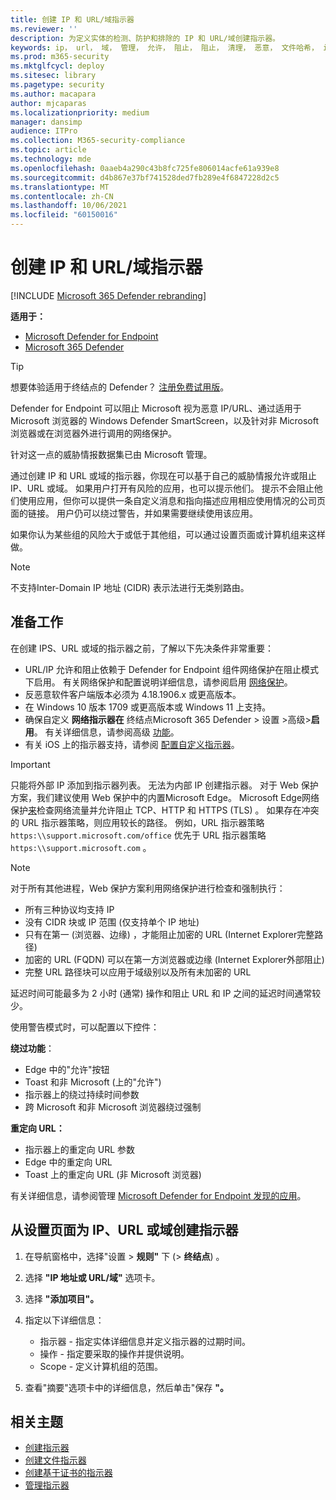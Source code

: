 ```yaml
---
title: 创建 IP 和 URL/域指示器
ms.reviewer: ''
description: 为定义实体的检测、防护和排除的 IP 和 URL/域创建指示器。
keywords: ip， url， 域， 管理， 允许， 阻止， 阻止， 清理， 恶意， 文件哈希， ip 地址， url， 域
ms.prod: m365-security
ms.mktglfcycl: deploy
ms.sitesec: library
ms.pagetype: security
ms.author: macapara
author: mjcaparas
ms.localizationpriority: medium
manager: dansimp
audience: ITPro
ms.collection: M365-security-compliance
ms.topic: article
ms.technology: mde
ms.openlocfilehash: 0aaeb4a290c43b8fc725fe806014acfe61a939e8
ms.sourcegitcommit: d4b867e37bf741528ded7fb289e4f6847228d2c5
ms.translationtype: MT
ms.contentlocale: zh-CN
ms.lasthandoff: 10/06/2021
ms.locfileid: "60150016"
---
```

# <a name="create-indicators-for-ips-and-urlsdomains"></a>创建 IP 和 URL/域指示器

[!INCLUDE [Microsoft 365 Defender rebranding](../../includes/microsoft-defender.md)]

**适用于：**
- [Microsoft Defender for Endpoint](https://go.microsoft.com/fwlink/p/?linkid=2154037)
- [Microsoft 365 Defender](https://go.microsoft.com/fwlink/?linkid=2118804)

> [!TIP]
> 想要体验适用于终结点的 Defender？ [注册免费试用版](https://www.microsoft.com/WindowsForBusiness/windows-atp?ocid=docs-wdatp-automationexclusionlist-abovefoldlink)。

Defender for Endpoint 可以阻止 Microsoft 视为恶意 IP/URL、通过适用于 Microsoft 浏览器的 Windows Defender SmartScreen，以及针对非 Microsoft 浏览器或在浏览器外进行调用的网络保护。

针对这一点的威胁情报数据集已由 Microsoft 管理。

通过创建 IP 和 URL 或域的指示器，你现在可以基于自己的威胁情报允许或阻止 IP、URL 或域。 如果用户打开有风险的应用，也可以提示他们。 提示不会阻止他们使用应用，但你可以提供一条自定义消息和指向描述应用相应使用情况的公司页面的链接。 用户仍可以绕过警告，并如果需要继续使用该应用。


如果你认为某些组的风险大于或低于其他组，可以通过设置页面或计算机组来这样做。

> [!NOTE]
> 不支持Inter-Domain IP 地址 (CIDR) 表示法进行无类别路由。

## <a name="before-you-begin"></a>准备工作
在创建 IPS、URL 或域的指示器之前，了解以下先决条件非常重要：

- URL/IP 允许和阻止依赖于 Defender for Endpoint 组件网络保护在阻止模式下启用。 有关网络保护和配置说明详细信息，请参阅启用 [网络保护](enable-network-protection.md)。
- 反恶意软件客户端版本必须为 4.18.1906.x 或更高版本。
- 在 Windows 10 版本 1709 或更高版本或 Windows 11 上支持。
- 确保自定义 **网络指示器在** 终结点Microsoft 365 Defender > 设置 >高级>**启用**。 有关详细信息，请参阅高级 [功能](advanced-features.md)。
- 有关 iOS 上的指示器支持，请参阅 [配置自定义指示器](/microsoft-365/security/defender-endpoint/ios-configure-features#configure-custom-indicators)。

> [!IMPORTANT]
> 只能将外部 IP 添加到指示器列表。 无法为内部 IP 创建指示器。
> 对于 Web 保护方案，我们建议使用 Web 保护中的内置Microsoft Edge。 Microsoft Edge网络保护[来](network-protection.md)检查网络流量并允许阻止 TCP、HTTP 和 HTTPS (TLS) 。
> 如果存在冲突的 URL 指示器策略，则应用较长的路径。 例如，URL 指示器策略 `https:\\support.microsoft.com/office` 优先于 URL 指示器策略 `https:\\support.microsoft.com` 。

> [!NOTE]
> 对于所有其他进程，Web 保护方案利用网络保护进行检查和强制执行：
>
> - 所有三种协议均支持 IP
> - 没有 CIDR 块或 IP 范围 (仅支持单个 IP 地址) 
> - 只有在第一 (浏览器、边缘) ，才能阻止加密的 URL (Internet Explorer完整路径) 
> - 加密的 URL (FQDN) 可以在第一方浏览器或边缘 (Internet Explorer外部阻止) 
> - 完整 URL 路径块可以应用于域级别以及所有未加密的 URL
>
> 延迟时间可能最多为 2 小时 (通常) 操作和阻止 URL 和 IP 之间的延迟时间通常较少。

使用警告模式时，可以配置以下控件：

**绕过功能**：

- Edge 中的"允许"按钮
- Toast 和非 Microsoft (上的"允许") 
- 指示器上的绕过持续时间参数
- 跨 Microsoft 和非 Microsoft 浏览器绕过强制

**重定向 URL：**

- 指示器上的重定向 URL 参数
- Edge 中的重定向 URL
- Toast 上的重定向 URL (非 Microsoft 浏览器) 

有关详细信息，请参阅管理 [Microsoft Defender for Endpoint 发现的应用](/cloud-app-security/mde-govern)。

## <a name="create-an-indicator-for-ips-urls-or-domains-from-the-settings-page"></a>从设置页面为 IP、URL 或域创建指示器

1. 在导航窗格中，选择"设置 \> **规则"** 下 (\> **终结点**) 。

2. 选择 **"IP 地址或 URL/域"** 选项卡。

3. 选择 **"添加项目"。**

4. 指定以下详细信息：
   - 指示器 - 指定实体详细信息并定义指示器的过期时间。
   - 操作 - 指定要采取的操作并提供说明。
   - Scope - 定义计算机组的范围。

5. 查看"摘要"选项卡中的详细信息，然后单击"保存 **"。**

## <a name="related-topics"></a>相关主题

- [创建指示器](manage-indicators.md)
- [创建文件指示器](indicator-file.md)
- [创建基于证书的指示器](indicator-certificates.md)
- [管理指示器](indicator-manage.md)
